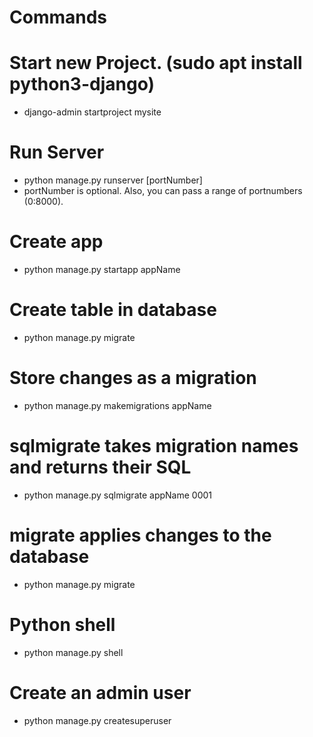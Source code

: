 # Commands

# Start new Project. (sudo apt install python3-django)
* django-admin startproject mysite

# Run Server
* python manage.py runserver [portNumber]
* portNumber is optional. Also, you can pass a range of portnumbers (0:8000).

# Create app
* python manage.py startapp appName

# Create table in database
* python manage.py migrate

# Store changes as a migration
* python manage.py makemigrations appName

# sqlmigrate takes migration names and returns their SQL
* python manage.py sqlmigrate appName 0001

# migrate applies changes to the database
* python manage.py migrate

# Python shell
* python manage.py shell

# Create an admin user
* python manage.py createsuperuser


